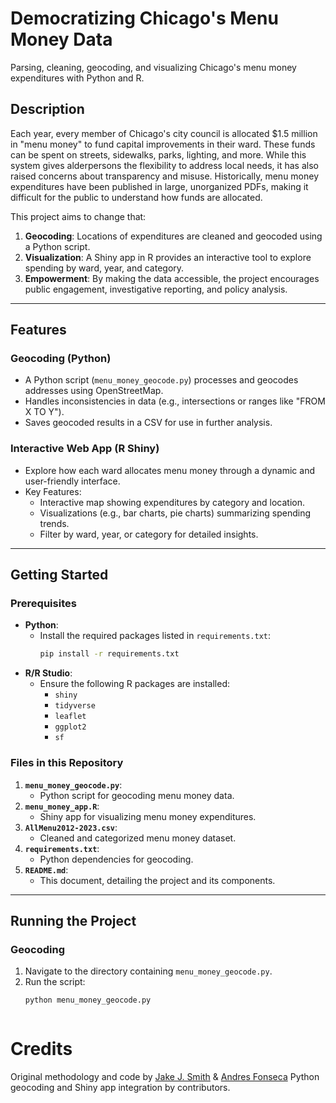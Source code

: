 # Democratizing Chicago's Menu Money Data

Parsing, cleaning, geocoding, and visualizing Chicago's menu money expenditures with Python and R.

## Description

Each year, every member of Chicago's city council is allocated $1.5 million in "menu money" to fund capital improvements in their ward. These funds can be spent on streets, sidewalks, parks, lighting, and more. While this system gives alderpersons the flexibility to address local needs, it has also raised concerns about transparency and misuse. Historically, menu money expenditures have been published in large, unorganized PDFs, making it difficult for the public to understand how funds are allocated.

This project aims to change that:
1. **Geocoding**: Locations of expenditures are cleaned and geocoded using a Python script.
2. **Visualization**: A Shiny app in R provides an interactive tool to explore spending by ward, year, and category.
3. **Empowerment**: By making the data accessible, the project encourages public engagement, investigative reporting, and policy analysis.

---

## Features

### Geocoding (Python)
- A Python script (`menu_money_geocode.py`) processes and geocodes addresses using OpenStreetMap.
- Handles inconsistencies in data (e.g., intersections or ranges like "FROM X TO Y").
- Saves geocoded results in a CSV for use in further analysis.

### Interactive Web App (R Shiny)
- Explore how each ward allocates menu money through a dynamic and user-friendly interface.
- Key Features:
  - Interactive map showing expenditures by category and location.
  - Visualizations (e.g., bar charts, pie charts) summarizing spending trends.
  - Filter by ward, year, or category for detailed insights.

---

## Getting Started

### Prerequisites
- **Python**:
  - Install the required packages listed in `requirements.txt`:
    ```bash
    pip install -r requirements.txt
    ```
- **R/R Studio**:
  - Ensure the following R packages are installed:
    - `shiny`
    - `tidyverse`
    - `leaflet`
    - `ggplot2`
    - `sf`

### Files in this Repository
1. **`menu_money_geocode.py`**:
   - Python script for geocoding menu money data.
2. **`menu_money_app.R`**:
   - Shiny app for visualizing menu money expenditures.
3. **`AllMenu2012-2023.csv`**:
   - Cleaned and categorized menu money dataset.
4. **`requirements.txt`**:
   - Python dependencies for geocoding.
5. **`README.md`**:
   - This document, detailing the project and its components.

---

## Running the Project

### Geocoding
1. Navigate to the directory containing `menu_money_geocode.py`.
2. Run the script:
   ```bash
   python menu_money_geocode.py



# Credits
Original methodology and code by [Jake J. Smith](http://www.jakejsmith.com) & [Andres Fonseca](https://github.com/fonsecaa) Python geocoding and Shiny app integration by contributors.
